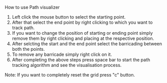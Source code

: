 How to use Path visualizer

1. Left click the mouse button to select the starting point.
2. After that select the end point by right clicking to which you want to track path.
3. If you want to change the position of starting or ending point simply remove them by right clicking and placing at the respective position.
4. After selcting the start and the end point select the barricading between both the points.
5. To remove any barricade simply right click on it.
6. After completing the above steps press space bar to start the path tracking algorithm and see the visualisation process.

Note: If you want to completely reset the grid press "c" button.
